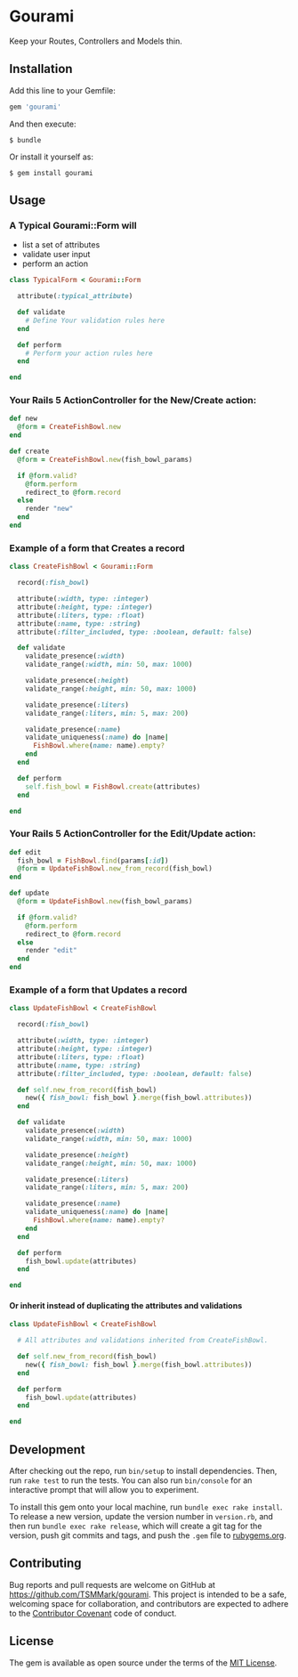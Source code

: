 # Gourami

Keep your Routes, Controllers and Models thin.

## Installation

Add this line to your Gemfile:

```ruby
gem 'gourami'
```

And then execute:

    $ bundle

Or install it yourself as:

    $ gem install gourami

## Usage

### A Typical Gourami::Form will

 - list a set of attributes
 - validate user input
 - perform an action

```ruby
class TypicalForm < Gourami::Form

  attribute(:typical_attribute)

  def validate
    # Define Your validation rules here
  end

  def perform
    # Perform your action rules here
  end

end
```

### Your Rails 5 ActionController for the New/Create action:

```ruby
def new
  @form = CreateFishBowl.new
end

def create
  @form = CreateFishBowl.new(fish_bowl_params)

  if @form.valid?
    @form.perform
    redirect_to @form.record
  else
    render "new"
  end
end
```

### Example of a form that Creates a record

```ruby
class CreateFishBowl < Gourami::Form

  record(:fish_bowl)

  attribute(:width, type: :integer)
  attribute(:height, type: :integer)
  attribute(:liters, type: :float)
  attribute(:name, type: :string)
  attribute(:filter_included, type: :boolean, default: false)

  def validate
    validate_presence(:width)
    validate_range(:width, min: 50, max: 1000)

    validate_presence(:height)
    validate_range(:height, min: 50, max: 1000)

    validate_presence(:liters)
    validate_range(:liters, min: 5, max: 200)

    validate_presence(:name)
    validate_uniqueness(:name) do |name|
      FishBowl.where(name: name).empty?
    end
  end

  def perform
    self.fish_bowl = FishBowl.create(attributes)
  end

end
```

### Your Rails 5 ActionController for the Edit/Update action:

```ruby
def edit
  fish_bowl = FishBowl.find(params[:id])
  @form = UpdateFishBowl.new_from_record(fish_bowl)
end

def update
  @form = UpdateFishBowl.new(fish_bowl_params)

  if @form.valid?
    @form.perform
    redirect_to @form.record
  else
    render "edit"
  end
end
```

### Example of a form that Updates a record

```ruby
class UpdateFishBowl < CreateFishBowl

  record(:fish_bowl)

  attribute(:width, type: :integer)
  attribute(:height, type: :integer)
  attribute(:liters, type: :float)
  attribute(:name, type: :string)
  attribute(:filter_included, type: :boolean, default: false)

  def self.new_from_record(fish_bowl)
    new({ fish_bowl: fish_bowl }.merge(fish_bowl.attributes))
  end

  def validate
    validate_presence(:width)
    validate_range(:width, min: 50, max: 1000)

    validate_presence(:height)
    validate_range(:height, min: 50, max: 1000)

    validate_presence(:liters)
    validate_range(:liters, min: 5, max: 200)

    validate_presence(:name)
    validate_uniqueness(:name) do |name|
      FishBowl.where(name: name).empty?
    end
  end

  def perform
    fish_bowl.update(attributes)
  end

end
```

#### Or inherit instead of duplicating the attributes and validations

```ruby
class UpdateFishBowl < CreateFishBowl

  # All attributes and validations inherited from CreateFishBowl.

  def self.new_from_record(fish_bowl)
    new({ fish_bowl: fish_bowl }.merge(fish_bowl.attributes))
  end

  def perform
    fish_bowl.update(attributes)
  end

end
```

## Development

After checking out the repo, run `bin/setup` to install dependencies. Then, run `rake test` to run the tests. You can also run `bin/console` for an interactive prompt that will allow you to experiment.

To install this gem onto your local machine, run `bundle exec rake install`. To release a new version, update the version number in `version.rb`, and then run `bundle exec rake release`, which will create a git tag for the version, push git commits and tags, and push the `.gem` file to [rubygems.org](https://rubygems.org).

## Contributing

Bug reports and pull requests are welcome on GitHub at https://github.com/TSMMark/gourami. This project is intended to be a safe, welcoming space for collaboration, and contributors are expected to adhere to the [Contributor Covenant](http://contributor-covenant.org) code of conduct.

## License

The gem is available as open source under the terms of the [MIT License](http://opensource.org/licenses/MIT).
